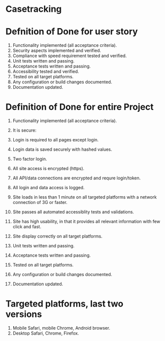 # Casetracking





# Defnition of Done for user story
1. Functionality implemented (all acceptance criteria).
2. Security aspects implemented and verified.
3. Compliance with speed requirement tested and verified.
4. Unit tests written and passing.
5. Acceptance tests written and passing.
6. Accessibility tested and verified.
7. Tested on all target platforms.
8. Any configuration or build changes documented.
9. Documentation updated.


# Definition of Done for entire Project

1. Functionality implemented (all acceptance criteria).
2. It is secure:

  1. Login is required to all pages except login.
  2. Login data is saved securely with hashed values.
  3. Two factor login.
  4. All site access is encrypted (https).
  5. All API/data connections are encrypted and requre login/token.
  6. All login and data access is logged.
  
3. Site loads in less than 1 minute on all targeted platforms with a network connection of 3G or faster.
4. Site passes all automated accessiblity tests and validations.
5. Site has high usability, in that it provides all relevant information with few click and fast.
6. Site display correctly on all target platforms.
7. Unit tests written and passing.
8. Acceptance tests written and passing.
9. Tested on all target platforms.
10. Any configuration or build changes documented.
11. Documentation updated.

# Targeted platforms, last two versions
1. Mobile Safari, mobile Chrome, Android browser.
2. Desktop Safari, Chrome, Firefox.
